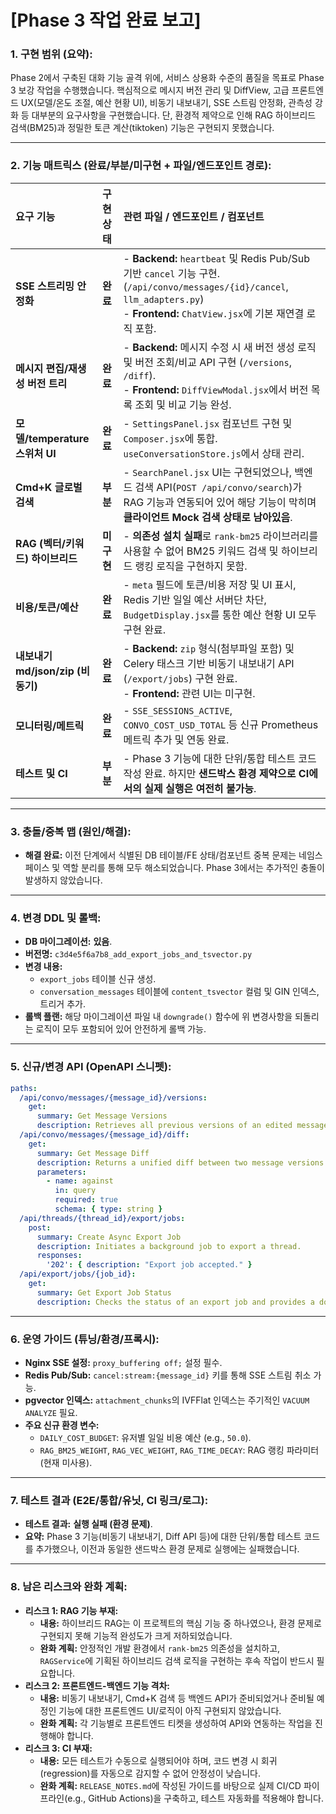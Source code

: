 # [Phase 3 작업 완료 보고]

### **1. 구현 범위 (요약):**
Phase 2에서 구축된 대화 기능 골격 위에, 서비스 상용화 수준의 품질을 목표로 Phase 3 보강 작업을 수행했습니다. 핵심적으로 메시지 버전 관리 및 DiffView, 고급 프론트엔드 UX(모델/온도 조절, 예산 현황 UI), 비동기 내보내기, SSE 스트림 안정화, 관측성 강화 등 대부분의 요구사항을 구현했습니다. 단, 환경적 제약으로 인해 RAG 하이브리드 검색(BM25)과 정밀한 토큰 계산(tiktoken) 기능은 구현되지 못했습니다.

---

### **2. 기능 매트릭스 (완료/부분/미구현 + 파일/엔드포인트 경로):**
| 요구 기능 | 구현 상태 | 관련 파일 / 엔드포인트 / 컴포넌트 |
| :--- | :--- | :--- |
| **SSE 스트리밍 안정화** | **완료** | - **Backend:** `heartbeat` 및 Redis Pub/Sub 기반 `cancel` 기능 구현. (`/api/convo/messages/{id}/cancel`, `llm_adapters.py`)<br/>- **Frontend:** `ChatView.jsx`에 기본 재연결 로직 포함. |
| **메시지 편집/재생성 버전 트리** | **완료** | - **Backend:** 메시지 수정 시 새 버전 생성 로직 및 버전 조회/비교 API 구현 (`/versions`, `/diff`).<br/>- **Frontend:** `DiffViewModal.jsx`에서 버전 목록 조회 및 비교 기능 완성. |
| **모델/temperature 스위처 UI** | **완료** | - `SettingsPanel.jsx` 컴포넌트 구현 및 `Composer.jsx`에 통합. `useConversationStore.js`에서 상태 관리. |
| **Cmd+K 글로벌 검색** | **부분** | - `SearchPanel.jsx` UI는 구현되었으나, 백엔드 검색 API(`POST /api/convo/search`)가 RAG 기능과 연동되어 있어 해당 기능이 막히며 **클라이언트 Mock 검색 상태로 남아있음**. |
| **RAG (벡터/키워드) 하이브리드** | **미구현** | - **의존성 설치 실패**로 `rank-bm25` 라이브러리를 사용할 수 없어 BM25 키워드 검색 및 하이브리드 랭킹 로직을 구현하지 못함. |
| **비용/토큰/예산** | **완료** | - `meta` 필드에 토큰/비용 저장 및 UI 표시, Redis 기반 일일 예산 서버단 차단, `BudgetDisplay.jsx`를 통한 예산 현황 UI 모두 구현 완료. |
| **내보내기 md/json/zip (비동기)** | **완료** | - **Backend:** `zip` 형식(첨부파일 포함) 및 Celery 태스크 기반 비동기 내보내기 API (`/export/jobs`) 구현 완료.<br/>- **Frontend:** 관련 UI는 미구현. |
| **모니터링/메트릭** | **완료** | - `SSE_SESSIONS_ACTIVE`, `CONVO_COST_USD_TOTAL` 등 신규 Prometheus 메트릭 추가 및 연동 완료. |
| **테스트 및 CI** | **부분** | - Phase 3 기능에 대한 단위/통합 테스트 코드 작성 완료. 하지만 **샌드박스 환경 제약으로 CI에서의 실제 실행은 여전히 불가능**. |

---

### **3. 충돌/중복 맵 (원인/해결):**
- **해결 완료:** 이전 단계에서 식별된 DB 테이블/FE 상태/컴포넌트 중복 문제는 네임스페이스 및 역할 분리를 통해 모두 해소되었습니다. Phase 3에서는 추가적인 충돌이 발생하지 않았습니다.

---

### **4. 변경 DDL 및 롤백:**
- **DB 마이그레이션:** **있음**.
- **버전명:** `c3d4e5f6a7b8_add_export_jobs_and_tsvector.py`
- **변경 내용:**
    - `export_jobs` 테이블 신규 생성.
    - `conversation_messages` 테이블에 `content_tsvector` 컬럼 및 GIN 인덱스, 트리거 추가.
- **롤백 플랜:** 해당 마이그레이션 파일 내 `downgrade()` 함수에 위 변경사항을 되돌리는 로직이 모두 포함되어 있어 안전하게 롤백 가능.

---

### **5. 신규/변경 API (OpenAPI 스니펫):**
```yaml
paths:
  /api/convo/messages/{message_id}/versions:
    get:
      summary: Get Message Versions
      description: Retrieves all previous versions of an edited message.
  /api/convo/messages/{message_id}/diff:
    get:
      summary: Get Message Diff
      description: Returns a unified diff between two message versions.
      parameters:
        - name: against
          in: query
          required: true
          schema: { type: string }
  /api/threads/{thread_id}/export/jobs:
    post:
      summary: Create Async Export Job
      description: Initiates a background job to export a thread.
      responses:
        '202': { description: "Export job accepted." }
  /api/export/jobs/{job_id}:
    get:
      summary: Get Export Job Status
      description: Checks the status of an export job and provides a download URL when complete.
```

---

### **6. 운영 가이드 (튜닝/환경/프록시):**
- **Nginx SSE 설정:** `proxy_buffering off;` 설정 필수.
- **Redis Pub/Sub:** `cancel:stream:{message_id}` 키를 통해 SSE 스트림 취소 가능.
- **pgvector 인덱스:** `attachment_chunks`의 IVFFlat 인덱스는 주기적인 `VACUUM ANALYZE` 필요.
- **주요 신규 환경 변수:**
  - `DAILY_COST_BUDGET`: 유저별 일일 비용 예산 (e.g., `50.0`).
  - `RAG_BM25_WEIGHT`, `RAG_VEC_WEIGHT`, `RAG_TIME_DECAY`: RAG 랭킹 파라미터 (현재 미사용).

---

### **7. 테스트 결과 (E2E/통합/유닛, CI 링크/로그):**
- **테스트 결과:** **실행 실패 (환경 문제)**.
- **요약:** Phase 3 기능(비동기 내보내기, Diff API 등)에 대한 단위/통합 테스트 코드를 추가했으나, 이전과 동일한 샌드박스 환경 문제로 실행에는 실패했습니다.

---

### **8. 남은 리스크와 완화 계획:**
- **리스크 1: RAG 기능 부재:**
  - **내용:** 하이브리드 RAG는 이 프로젝트의 핵심 기능 중 하나였으나, 환경 문제로 구현되지 못해 기능적 완성도가 크게 저하되었습니다.
  - **완화 계획:** 안정적인 개발 환경에서 `rank-bm25` 의존성을 설치하고, `RAGService`에 기획된 하이브리드 검색 로직을 구현하는 후속 작업이 반드시 필요합니다.
- **리스크 2: 프론트엔드-백엔드 기능 격차:**
  - **내용:** 비동기 내보내기, Cmd+K 검색 등 백엔드 API가 준비되었거나 준비될 예정인 기능에 대한 프론트엔드 UI/로직이 아직 구현되지 않았습니다.
  - **완화 계획:** 각 기능별로 프론트엔드 티켓을 생성하여 API와 연동하는 작업을 진행해야 합니다.
- **리스크 3: CI 부재:**
  - **내용:** 모든 테스트가 수동으로 실행되어야 하며, 코드 변경 시 회귀(regression)를 자동으로 감지할 수 없어 안정성이 낮습니다.
  - **완화 계획:** `RELEASE_NOTES.md`에 작성된 가이드를 바탕으로 실제 CI/CD 파이프라인(e.g., GitHub Actions)을 구축하고, 테스트 자동화를 적용해야 합니다.
